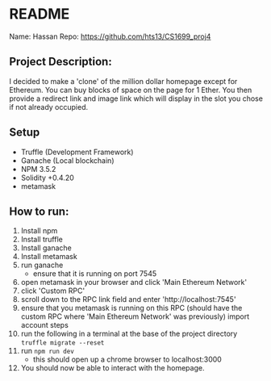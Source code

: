 # README
Name: Hassan
Repo: https://github.com/hts13/CS1699_proj4

## Project Description:
I decided to make a 'clone' of the million dollar homepage except for Ethereum. You can buy blocks of space on the page for 1 Ether. You then provide a redirect link and image link which will display in the slot you chose if not already occupied.

## Setup
* Truffle (Development Framework)
* Ganache (Local blockchain)
* NPM 3.5.2
* Solidity +0.4.20
* metamask


## How to run:
1. Install npm
2. Install truffle
3. Install ganache
4. Install metamask
5. run ganache
    * ensure that it is running on port 7545
6. open metamask in your browser and click 'Main Ethereum Network'
7. click 'Custom RPC'
8. scroll down to the RPC link field and enter 'http://localhost:7545'
9. ensure that you metamask is running on this RPC (should have the custom RPC where 'Main Ethereum Network' was previously)
 import account steps
10. run the following in a terminal at the base of the project directory `truffle migrate --reset`
11. run `npm run dev`
    * this should open up a chrome browser to localhost:3000
12. You should now be able to interact with the homepage.
